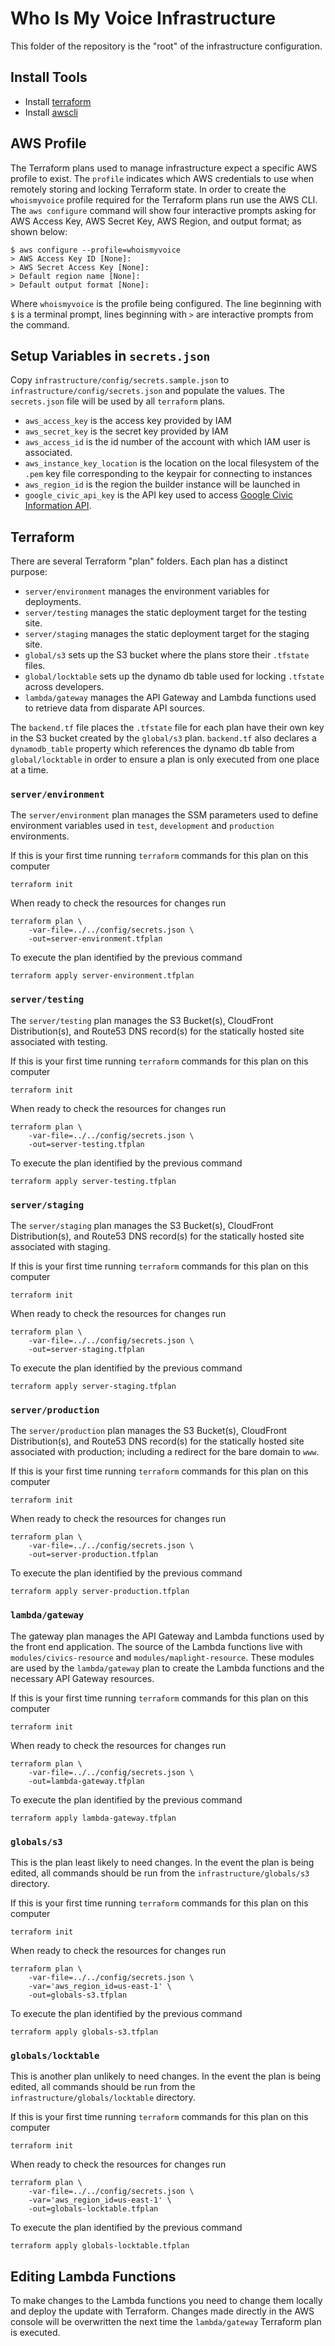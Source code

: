 # Who Is My Voice Infrastructure

This folder of the repository is the "root" of the infrastructure
configuration.

## Install Tools

* Install [terraform][tf]
* Install [awscli][awscli]

## AWS Profile

The Terraform plans used to manage infrastructure expect a specific AWS profile
to exist.  The `profile` indicates which AWS credentials to use when remotely
storing and locking Terraform state. In order to create the `whoismyvoice`
profile required for the Terraform plans run use the AWS CLI. The `aws
configure` command will show four interactive prompts asking for AWS Access
Key, AWS Secret Key, AWS Region, and output format; as shown below:

    $ aws configure --profile=whoismyvoice
    > AWS Access Key ID [None]:
    > AWS Secret Access Key [None]:
    > Default region name [None]:
    > Default output format [None]:

Where `whoismyvoice` is the profile being configured. The line beginning with
`$` is a terminal prompt, lines beginning with `>` are interactive prompts from
the command.

## Setup Variables in `secrets.json`

Copy `infrastructure/config/secrets.sample.json` to
`infrastructure/config/secrets.json` and populate the values. The
`secrets.json` file will be used by all `terraform` plans.

* `aws_access_key` is the access key provided by IAM
* `aws_secret_key` is the secret key provided by IAM
* `aws_access_id` is the id number of the account with which IAM user is
  associated.
* `aws_instance_key_location` is the location on the local filesystem of the
  `.pem` key file corresponding to the keypair for connecting to instances
* `aws_region_id` is the region the builder instance will be launched in
* `google_civic_api_key` is the API key used to access [Google Civic
  Information API][gcvi].

## Terraform

There are several Terraform "plan" folders. Each plan has a distinct purpose:

* `server/environment` manages the environment variables for deployments.
* `server/testing` manages the static deployment target for the testing site.
* `server/staging` manages the static deployment target for the staging site.
* `global/s3` sets up the S3 bucket where the plans store their `.tfstate`
  files.
* `global/locktable` sets up the dynamo db table used for locking `.tfstate`
  across developers.
* `lambda/gateway` manages the API Gateway and Lambda functions used to
  retrieve data from disparate API sources.

The `backend.tf` file places the `.tfstate` file for each plan have their own
key in the S3 bucket created by the `global/s3` plan. `backend.tf` also
declares a `dynamodb_table` property which references the dynamo db table from
`global/locktable` in order to ensure a plan is only executed from one place at
a time.

### `server/environment`

The `server/environment` plan manages the SSM parameters used to define
environment variables used in `test`, `development` and `production`
environments.

If this is your first time running `terraform` commands for this plan on this
computer

    terraform init

When ready to check the resources for changes run

    terraform plan \
        -var-file=../../config/secrets.json \
        -out=server-environment.tfplan

To execute the plan identified by the previous command

    terraform apply server-environment.tfplan

### `server/testing`

The `server/testing` plan manages the S3 Bucket(s), CloudFront Distribution(s),
and Route53 DNS record(s) for the statically hosted site associated with
testing.

If this is your first time running `terraform` commands for this plan on this
computer

    terraform init

When ready to check the resources for changes run

    terraform plan \
        -var-file=../../config/secrets.json \
        -out=server-testing.tfplan

To execute the plan identified by the previous command

    terraform apply server-testing.tfplan

### `server/staging`

The `server/staging` plan manages the S3 Bucket(s), CloudFront Distribution(s),
and Route53 DNS record(s) for the statically hosted site associated with
staging.

If this is your first time running `terraform` commands for this plan on this
computer

    terraform init

When ready to check the resources for changes run

    terraform plan \
        -var-file=../../config/secrets.json \
        -out=server-staging.tfplan

To execute the plan identified by the previous command

    terraform apply server-staging.tfplan

### `server/production`

The `server/production` plan manages the S3 Bucket(s), CloudFront
Distribution(s), and Route53 DNS record(s) for the statically hosted site
associated with production; including a redirect for the bare domain to `www`.

If this is your first time running `terraform` commands for this plan on this
computer

    terraform init

When ready to check the resources for changes run

    terraform plan \
        -var-file=../../config/secrets.json \
        -out=server-production.tfplan

To execute the plan identified by the previous command

    terraform apply server-production.tfplan

### `lambda/gateway`

The gateway plan manages the API Gateway and Lambda functions used by the front
end application. The source of the Lambda functions live with
`modules/civics-resource` and `modules/maplight-resource`. These modules are
used by the `lambda/gateway` plan to create the Lambda functions and the
necessary API Gateway resources.

If this is your first time running `terraform` commands for this plan on this
computer

    terraform init

When ready to check the resources for changes run

    terraform plan \
        -var-file=../../config/secrets.json \
        -out=lambda-gateway.tfplan

To execute the plan identified by the previous command

    terraform apply lambda-gateway.tfplan

### `globals/s3`

This is the plan least likely to need changes. In the event the plan is being
edited, all commands should be run from the `infrastructure/globals/s3`
directory.

If this is your first time running `terraform` commands for this plan on this
computer

    terraform init

When ready to check the resources for changes run

    terraform plan \
        -var-file=../../config/secrets.json \
        -var='aws_region_id=us-east-1' \
        -out=globals-s3.tfplan

To execute the plan identified by the previous command

    terraform apply globals-s3.tfplan

### `globals/locktable`

This is another plan unlikely to need changes. In the event the plan is being
edited, all commands should be run from the `infrastructure/globals/locktable`
directory.

If this is your first time running `terraform` commands for this plan on this
computer

    terraform init

When ready to check the resources for changes run

    terraform plan \
        -var-file=../../config/secrets.json \
        -var='aws_region_id=us-east-1' \
        -out=globals-locktable.tfplan

To execute the plan identified by the previous command

    terraform apply globals-locktable.tfplan

## Editing Lambda Functions

To make changes to the Lambda functions you need to change them locally and
deploy the update with Terraform. Changes made directly in the AWS console will
be overwritten the next time the `lambda/gateway` Terraform plan is executed.


[awscli]: https://aws.amazon.com/cli/
[gcvi]: https://developers.google.com/civic-information/docs/v2/representatives/representativeInfoByAddress
[tf]: https://www.terraform.io
